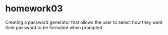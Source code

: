 # homework03

Creating a password generator that allows the user to select how they want their password to be formated when prompted